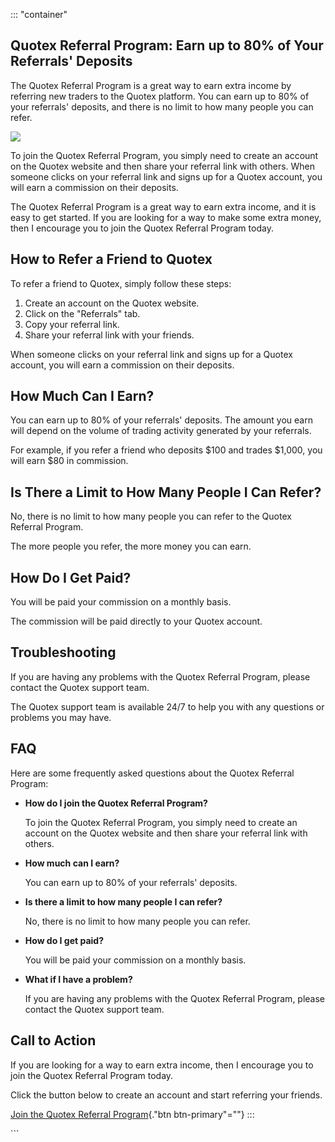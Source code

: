 ::: \"container\"
## Quotex Referral Program: Earn up to 80% of Your Referrals\' Deposits

The Quotex Referral Program is a great way to earn extra income by
referring new traders to the Quotex platform. You can earn up to 80% of
your referrals\' deposits, and there is no limit to how many people you
can refer.

[![](https://static.quotex.io/files/4_en/300_250.jpg)](https://traff.sbs/brokerqxlid)

To join the Quotex Referral Program, you simply need to create an
account on the Quotex website and then share your referral link with
others. When someone clicks on your referral link and signs up for a
Quotex account, you will earn a commission on their deposits.

The Quotex Referral Program is a great way to earn extra income, and it
is easy to get started. If you are looking for a way to make some extra
money, then I encourage you to join the Quotex Referral Program today.

## How to Refer a Friend to Quotex

To refer a friend to Quotex, simply follow these steps:

1.  Create an account on the Quotex website.
2.  Click on the "Referrals" tab.
3.  Copy your referral link.
4.  Share your referral link with your friends.

When someone clicks on your referral link and signs up for a Quotex
account, you will earn a commission on their deposits.

## How Much Can I Earn?

You can earn up to 80% of your referrals\' deposits. The amount you earn
will depend on the volume of trading activity generated by your
referrals.

For example, if you refer a friend who deposits \$100 and trades
\$1,000, you will earn \$80 in commission.

## Is There a Limit to How Many People I Can Refer?

No, there is no limit to how many people you can refer to the Quotex
Referral Program.

The more people you refer, the more money you can earn.

## How Do I Get Paid?

You will be paid your commission on a monthly basis.

The commission will be paid directly to your Quotex account.

## Troubleshooting

If you are having any problems with the Quotex Referral Program, please
contact the Quotex support team.

The Quotex support team is available 24/7 to help you with any questions
or problems you may have.

## FAQ

Here are some frequently asked questions about the Quotex Referral
Program:

-   **How do I join the Quotex Referral Program?**

    To join the Quotex Referral Program, you simply need to create an
    account on the Quotex website and then share your referral link with
    others.

-   **How much can I earn?**

    You can earn up to 80% of your referrals\' deposits.

-   **Is there a limit to how many people I can refer?**

    No, there is no limit to how many people you can refer.

-   **How do I get paid?**

    You will be paid your commission on a monthly basis.

-   **What if I have a problem?**

    If you are having any problems with the Quotex Referral Program,
    please contact the Quotex support team.

## Call to Action

If you are looking for a way to earn extra income, then I encourage you
to join the Quotex Referral Program today.

Click the button below to create an account and start referring your
friends.

[Join the Quotex Referral
Program](\%22https://traff.sbs/brokerqxlid\%22){."btn
btn-primary"=""}
:::

\`\`\`

